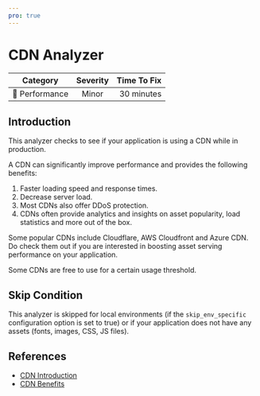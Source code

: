 ```yaml
---
pro: true
---
```


# CDN Analyzer <Badge text="PRO" type="tip"/>

| Category       | Severity   | Time To Fix  |
| -------------  |:----------:| ------------:|
| :rocket: Performance | Minor | 30 minutes  |

## Introduction

This analyzer checks to see if your application is using a CDN while in production.

A CDN can significantly improve performance and provides the following benefits:

1. Faster loading speed and response times.
2. Decrease server load.
3. Most CDNs also offer DDoS protection.
4. CDNs often provide analytics and insights on asset popularity, load statistics and more out of the box. 

Some popular CDNs include Cloudflare, AWS Cloudfront and Azure CDN. Do check them out if you are interested in boosting asset serving performance on your application. 

Some CDNs are free to use for a certain usage threshold.

## Skip Condition

This analyzer is skipped for local environments (if the `skip_env_specific` configuration option is set to true) or if your application does not have any assets (fonts, images, CSS, JS files).

## References

- [CDN Introduction](https://www.cloudflare.com/learning/cdn/what-is-a-cdn/)
- [CDN Benefits](https://www.keycdn.com/blog/why-use-a-cdn)
